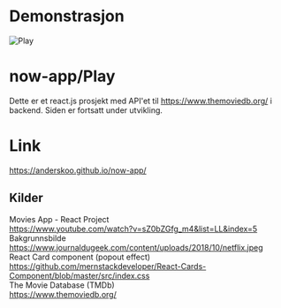 # Demonstrasjon<br>
 ![Play](demo.gif)

# now-app/Play
Dette er et react.js prosjekt med API'et til https://www.themoviedb.org/ i backend. Siden er fortsatt under utvikling. 

# Link
https://anderskoo.github.io/now-app/<br>

## Kilder<br>
Movies App - React Project<br>
https://www.youtube.com/watch?v=sZ0bZGfg_m4&list=LL&index=5<br>
Bakgrunnsbilde<br>
https://www.journaldugeek.com/content/uploads/2018/10/netflix.jpeg<br>
React Card component (popout effect)<br>
https://github.com/mernstackdeveloper/React-Cards-Component/blob/master/src/index.css<br>
The Movie Database (TMDb)<br>
https://www.themoviedb.org/<br>

<br>
<br>
<br>
<br>
<br>
<br>
